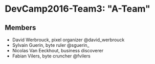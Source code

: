 # DevCamp2016-Team3: "A-Team"
## Members
*	David Werbrouck, pixel organizer @david_werbrouck
*	Sylvain Guerin, byte ruler @sguerin_
*	Nicolas Van Eeckhout, business discoverer
*	Fabian Vilers, byte cruncher @fvilers
